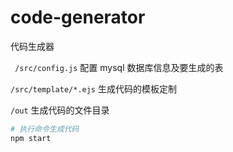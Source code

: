 # code-generator

代码生成器

` /src/config.js` 配置 mysql 数据库信息及要生成的表

`/src/template/*.ejs` 生成代码的模板定制

`/out` 生成代码的文件目录

```bash
# 执行命令生成代码
npm start
```
